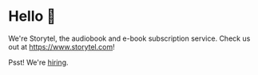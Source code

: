 # Hello :wave:

We're Storytel, the audiobook and e-book subscription service.
Check us out at https://www.storytel.com!

Psst! We're [hiring](https://jobs.storytel.com).